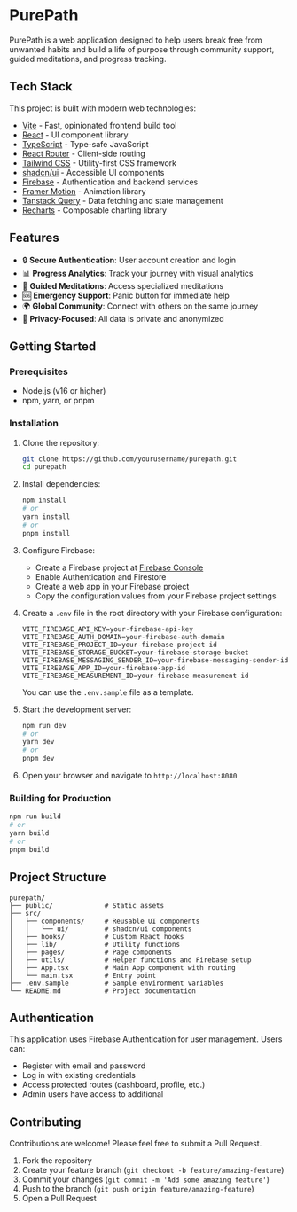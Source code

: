 
# PurePath

PurePath is a web application designed to help users break free from unwanted habits and build a life of purpose through community support, guided meditations, and progress tracking.



## Tech Stack

This project is built with modern web technologies:

- [Vite](https://vitejs.dev/) - Fast, opinionated frontend build tool
- [React](https://reactjs.org/) - UI component library
- [TypeScript](https://www.typescriptlang.org/) - Type-safe JavaScript
- [React Router](https://reactrouter.com/) - Client-side routing
- [Tailwind CSS](https://tailwindcss.com/) - Utility-first CSS framework
- [shadcn/ui](https://ui.shadcn.com/) - Accessible UI components
- [Firebase](https://firebase.google.com/) - Authentication and backend services
- [Framer Motion](https://www.framer.com/motion/) - Animation library
- [Tanstack Query](https://tanstack.com/query) - Data fetching and state management
- [Recharts](https://recharts.org/) - Composable charting library

## Features

- 🔒 **Secure Authentication**: User account creation and login
- 📊 **Progress Analytics**: Track your journey with visual analytics
- 🧘 **Guided Meditations**: Access specialized meditations
- 🆘 **Emergency Support**: Panic button for immediate help
- 🌍 **Global Community**: Connect with others on the same journey
- 🔐 **Privacy-Focused**: All data is private and anonymized

## Getting Started

### Prerequisites

- Node.js (v16 or higher)
- npm, yarn, or pnpm

### Installation

1. Clone the repository:
   ```bash
   git clone https://github.com/yourusername/purepath.git
   cd purepath
   ```

2. Install dependencies:
   ```bash
   npm install
   # or
   yarn install
   # or
   pnpm install
   ```

3. Configure Firebase:
   - Create a Firebase project at [Firebase Console](https://console.firebase.google.com/)
   - Enable Authentication and Firestore
   - Create a web app in your Firebase project
   - Copy the configuration values from your Firebase project settings
   
4. Create a `.env` file in the root directory with your Firebase configuration:
   ```
   VITE_FIREBASE_API_KEY=your-firebase-api-key
   VITE_FIREBASE_AUTH_DOMAIN=your-firebase-auth-domain
   VITE_FIREBASE_PROJECT_ID=your-firebase-project-id
   VITE_FIREBASE_STORAGE_BUCKET=your-firebase-storage-bucket
   VITE_FIREBASE_MESSAGING_SENDER_ID=your-firebase-messaging-sender-id
   VITE_FIREBASE_APP_ID=your-firebase-app-id
   VITE_FIREBASE_MEASUREMENT_ID=your-firebase-measurement-id
   ```

   You can use the `.env.sample` file as a template.

5. Start the development server:
   ```bash
   npm run dev
   # or
   yarn dev
   # or
   pnpm dev
   ```

6. Open your browser and navigate to `http://localhost:8080`

### Building for Production

```bash
npm run build
# or
yarn build
# or
pnpm build
```

## Project Structure

```
purepath/
├── public/             # Static assets
├── src/
│   ├── components/     # Reusable UI components
│   │   └── ui/         # shadcn/ui components
│   ├── hooks/          # Custom React hooks
│   ├── lib/            # Utility functions
│   ├── pages/          # Page components
│   ├── utils/          # Helper functions and Firebase setup
│   ├── App.tsx         # Main App component with routing
│   └── main.tsx        # Entry point
├── .env.sample         # Sample environment variables
└── README.md           # Project documentation
```

## Authentication

This application uses Firebase Authentication for user management. Users can:
- Register with email and password
- Log in with existing credentials
- Access protected routes (dashboard, profile, etc.)
- Admin users have access to additional 

## Contributing

Contributions are welcome! Please feel free to submit a Pull Request.

1. Fork the repository
2. Create your feature branch (`git checkout -b feature/amazing-feature`)
3. Commit your changes (`git commit -m 'Add some amazing feature'`)
4. Push to the branch (`git push origin feature/amazing-feature`)
5. Open a Pull Request

